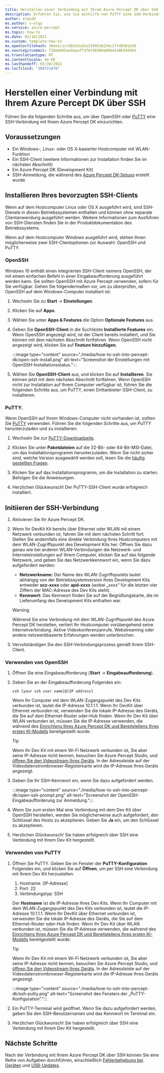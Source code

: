 ```yaml
---
title: Herstellen einer Verbindung mit Ihrem Azure Percept DK über SSH
description: Erfahren Sie, wie Sie mithilfe von PuTTY eine SSH-Verbindung mit Ihrem Azure Percept DK herstellen.
author: elqu20
ms.author: v-elqu
ms.service: azure-percept
ms.topic: how-to
ms.date: 03/18/2021
ms.custom: template-how-to
ms.openlocfilehash: 39ee1c1cc5b52dc62e3199536234c1f7d9381436
ms.sourcegitcommit: f28ebb95ae9aaaff3f87d8388a09b41e0b3445b5
ms.translationtype: HT
ms.contentlocale: de-DE
ms.lasthandoff: 03/30/2021
ms.locfileid: "104721476"
---
```

# <a name="connect-to-your-azure-percept-dk-over-ssh"></a>Herstellen einer Verbindung mit Ihrem Azure Percept DK über SSH

Führen Sie die folgenden Schritte aus, um über OpenSSH oder [PuTTY](https://www.chiark.greenend.org.uk/~sgtatham/putty/latest.html) eine SSH-Verbindung mit Ihrem Azure Percept DK einzurichten.

## <a name="prerequisites"></a>Voraussetzungen

- Ein Windows-, Linux- oder OS X-basierter Hostcomputer mit WLAN-Funktion
- Ein SSH-Client (weitere Informationen zur Installation finden Sie im nächsten Abschnitt)
- Ein Azure Percept DK (Development Kit)
- SSH-Anmeldung, die während des [Azure Percept DK-Setups](./quickstart-percept-dk-set-up.md) erstellt wurde

## <a name="install-your-preferred-ssh-client"></a>Installieren Ihres bevorzugten SSH-Clients

Wenn auf dem Hostcomputer Linux oder OS X ausgeführt wird, sind SSH-Dienste in diesen Betriebssystemen enthalten und können ohne separate Clientanwendung ausgeführt werden. Weitere Informationen zum Ausführen von SSH-Diensten finden Sie in der Produktdokumentation des Betriebssystems.

Wenn auf dem Hostcomputer Windows ausgeführt wird, stehen Ihnen möglicherweise zwei SSH-Clientoptionen zur Auswahl: OpenSSH und PuTTY.

### <a name="openssh"></a>OpenSSH

Windows 10 enthält einen integrierten SSH-Client namens OpenSSH, der mit einem einfachen Befehl in einer Eingabeaufforderung ausgeführt werden kann. Sie sollten OpenSSH mit Azure Percept verwenden, sofern für Sie verfügbar. Gehen Sie folgendermaßen vor, um zu überprüfen, ob OpenSSH auf dem Windows-Computer installiert ist:

1. Wechseln Sie zu **Start** -> **Einstellungen**.

1. Klicken Sie auf **Apps**.

1. Wählen Sie unter **Apps & Features** die Option **Optionale Features** aus.

1. Geben Sie **OpenSSH-Client** in die Suchleiste **Installierte Features** ein. Wenn OpenSSH angezeigt wird, ist der Client bereits installiert, und Sie können mit dem nächsten Abschnitt fortfahren. Wenn OpenSSH nicht angezeigt wird, klicken Sie auf **Feature hinzufügen**.

    :::image type="content" source="./media/how-to-ssh-into-percept-dk/open-ssh-install.png" alt-text="Screenshot der Einstellungen mit OpenSSH-Installationsstatus.":::

1. Wählen Sie **OpenSSH-Client** aus, und klicken Sie auf **Installieren**. Sie können jetzt mit dem nächsten Abschnitt fortfahren. Wenn OpenSSH nicht zur Installation auf Ihrem Computer verfügbar ist, führen Sie die folgenden Schritte aus, um PuTTY, einen Drittanbieter-SSH-Client, zu installieren.

### <a name="putty"></a>PuTTY.

Wenn OpenSSH auf Ihrem Windows-Computer nicht vorhanden ist, sollten Sie [PuTTY](https://www.chiark.greenend.org.uk/~sgtatham/putty/latest.html) verwenden. Führen Sie die folgenden Schritte aus, um PuTTY herunterzuladen und zu installieren:

1. Wechseln Sie zur [PuTTY-Downloadseite](https://www.chiark.greenend.org.uk/~sgtatham/putty/latest.html).

1. Klicken Sie unter **Paketdateien** auf die 32-Bit- oder 64-Bit-MSI-Datei, um das Installationsprogramm herunterzuladen. Wenn Sie nicht sicher sind, welche Version ausgewählt werden soll, lesen Sie die [häufig gestellten Fragen](https://www.chiark.greenend.org.uk/~sgtatham/putty/faq.html#faq-32bit-64bit).

1. Klicken Sie auf das Installationsprogramm, um die Installation zu starten. Befolgen Sie die Anweisungen.

1. Herzlichen Glückwunsch! Der PuTTY-SSH-Client wurde erfolgreich installiert.

## <a name="initiate-the-ssh-connection"></a>Initiieren der SSH-Verbindung

1. Aktivieren Sie Ihr Azure Percept DK.

1. Wenn Ihr DevKit Kit bereits über Ethernet oder WLAN mit einem Netzwerk verbunden ist, fahren Sie mit dem nächsten Schritt fort. Stellen Sie andernfalls eine direkte Verbindung Ihres Hostcomputers mit dem WLAN-Zugriffspunkt des Development Kits her. Öffnen Sie dazu genau wie bei anderen WLAN-Verbindungen die Netzwerk- und Interneteinstellungen auf Ihrem Computer, klicken Sie auf das folgende Netzwerk, und geben Sie das Netzwerkkennwort ein, wenn Sie dazu aufgefordert werden:

    - **Netzwerkname:** Der Name des WLAN-Zugriffspunkts lautet abhängig von der Betriebssystemversion Ihres Development Kits entweder **scz-xxxx** oder **apd-xxxx** (wobei „xxxx“ für die letzten vier Ziffern der MAC-Adresse des Dev Kits steht).
    - **Kennwort:** Das Kennwort finden Sie auf der Begrüßungskarte, die im Lieferumfang des Development Kits enthalten war.

    > [!WARNING]
    > Während Sie eine Verbindung mit dem WLAN-Zugriffspunkt des Azure Percept DK herstellen, verliert Ihr Hostcomputer vorübergehend seine Internetverbindung. Aktive Videokonferenzanrufe, Webstreaming oder andere netzwerkbasierte Erfahrungen werden unterbrochen.

1. Vervollständigen Sie den SSH-Verbindungsprozess gemäß Ihrem SSH-Client.

### <a name="using-openssh"></a>Verwenden von OpenSSH

1. Öffnen Sie eine Eingabeaufforderung (**Start** -> **Eingabeaufforderung**).

1. Geben Sie an der Eingabeaufforderung Folgendes ein:

    ```console
    ssh [your ssh user name]@[IP address]
    ```

    Wenn Ihr Computer mit dem WLAN-Zugangspunkt des Dev Kits verbunden ist, lautet die IP-Adresse 10.1.1.1. Wenn Ihr DevKit über Ethernet verbunden ist, verwenden Sie die lokale IP-Adresse des Geräts, die Sie auf dem Ethernet-Router oder-Hub finden. Wenn Ihr Dev Kit über WLAN verbunden ist, müssen Sie die IP-Adresse verwenden, die während des [Einrichtens Ihres Azure Percept DK und Bereitstellens Ihres ersten KI-Modells](./quickstart-percept-dk-set-up.md) bereitgestellt wurde.

    > [!TIP]
    > Wenn Ihr Dev Kit mit einem Wi-Fi Netzwerk verbunden ist, Sie aber seine IP-Adresse nicht kennen, besuchen Sie Azure Percept Studio, und [öffnen Sie den Videostream Ihres Geräts](./how-to-view-video-stream.md). In der Adressleiste auf der Videodatenstrombrowser-Registerkarte wird die IP-Adresse Ihres Geräts angezeigt.

1. Geben Sie Ihr SSH-Kennwort ein, wenn Sie dazu aufgefordert werden.

    :::image type="content" source="./media/how-to-ssh-into-percept-dk/open-ssh-prompt.png" alt-text="Screenshot der OpenSSH-Eingabeaufforderung zur Anmeldung.":::

1. Wenn Sie zum ersten Mal eine Verbindung mit dem Dev Kit über OpenSSH herstellen, werden Sie möglicherweise auch aufgefordert, den Schlüssel des Hosts zu akzeptieren. Geben Sie **Ja** ein, um den Schlüssel zu akzeptieren.

1. Herzlichen Glückwunsch! Sie haben erfolgreich über SSH eine Verbindung mit Ihrem Dev Kit hergestellt.

### <a name="using-putty"></a>Verwenden von PuTTY

1. Öffnen Sie PuTTY. Geben Sie im Fenster der **PuTTY-Konfiguration** Folgendes ein, und klicken Sie auf **Öffnen**, um per SSH eine Verbindung mit Ihrem Dev Kit herzustellen:

    1. Hostname: [IP-Adresse]
    1. Port: 22
    1. Verbindungstyp: SSH

    Der **Hostname** ist die IP-Adresse Ihres Dev Kits. Wenn Ihr Computer mit dem WLAN-Zugangspunkt des Dev Kits verbunden ist, lautet die IP-Adresse 10.1.1.1. Wenn Ihr DevKit über Ethernet verbunden ist, verwenden Sie die lokale IP-Adresse des Geräts, die Sie auf dem Ethernet-Router oder-Hub finden. Wenn Ihr Dev Kit über WLAN verbunden ist, müssen Sie die IP-Adresse verwenden, die während des [Einrichtens Ihres Azure Percept DK und Bereitstellens Ihres ersten KI-Modells](./quickstart-percept-dk-set-up.md) bereitgestellt wurde.

    > [!TIP]
    > Wenn Ihr Dev Kit mit einem Wi-Fi Netzwerk verbunden ist, Sie aber seine IP-Adresse nicht kennen, besuchen Sie Azure Percept Studio, und [öffnen Sie den Videostream Ihres Geräts](./how-to-view-video-stream.md). In der Adressleiste auf der Videodatenstrombrowser-Registerkarte wird die IP-Adresse Ihres Geräts angezeigt.

    :::image type="content" source="./media/how-to-ssh-into-percept-dk/ssh-putty.png" alt-text="Screenshot des Fensters der „PuTTY-Konfiguration“.":::

1. Ein PuTTY-Terminal wird geöffnet. Wenn Sie dazu aufgefordert werden, geben Sie den SSH-Benutzernamen und das Kennwort im Terminal ein.

1. Herzlichen Glückwunsch! Sie haben erfolgreich über SSH eine Verbindung mit Ihrem Dev Kit hergestellt.

## <a name="next-steps"></a>Nächste Schritte

Nach der Verbindung mit Ihrem Azure Percept DK über SSH können Sie eine Reihe von Aufgaben durchführen, einschließlich [Fehlerbehebung bei Geräten](./troubleshoot-dev-kit.md) und [USB-Updates](./how-to-update-via-usb.md).